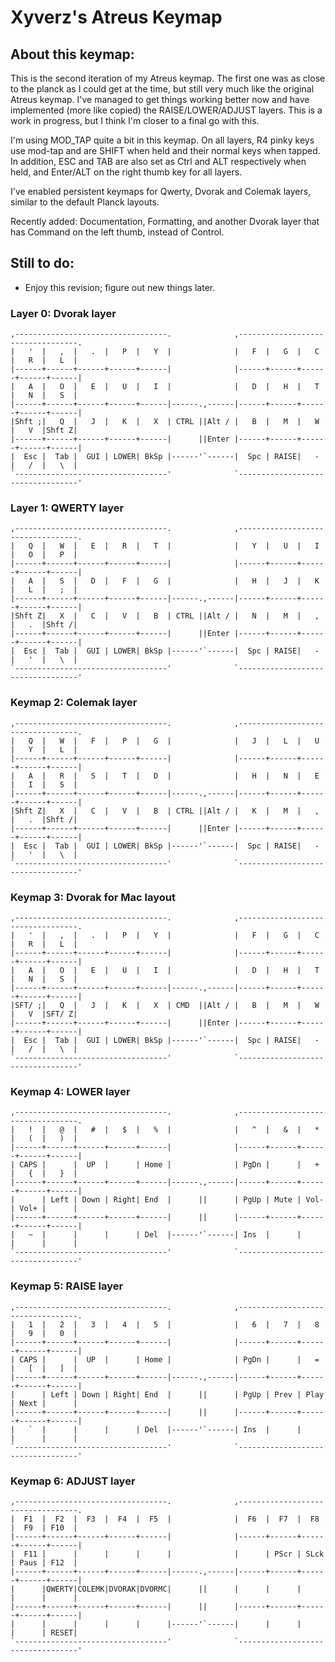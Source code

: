 # Xyverz's Atreus Keymap

## About this keymap:

This is the second iteration of my Atreus keymap. The first one was as close to the planck as I could get at the
time, but still very much like the original Atreus keymap. I've managed to get things working better now and have
implemented (more like copied) the RAISE/LOWER/ADJUST layers. This is a work in progress, but I think I'm closer
to a final go with this.

I'm using MOD_TAP quite a bit in this keymap. On all layers, R4 pinky keys use mod-tap and are SHIFT when held
and their normal keys when tapped. In addition, ESC and TAB are also set as Ctrl and ALT respectively when held,
and Enter/ALT on the right thumb key for all layers.

I've enabled persistent keymaps for Qwerty, Dvorak and Colemak layers, similar to the default Planck layouts.

Recently added: Documentation, Formatting, and another Dvorak layer that has Command on the left thumb, instead of
Control.

## Still to do:

 * Enjoy this revision; figure out new things later.

### Layer 0: Dvorak layer

	,----------------------------------.              ,----------------------------------.
	|   '  |   ,  |   .  |   P  |   Y  |              |   F  |   G  |   C  |   R  |   L  |
	|------+------+------+------+------|              |------+------+------+------+------|
	|   A  |   O  |   E  |   U  |   I  |              |   D  |   H  |   T  |   N  |   S  |
	|------+------+------+------+------|------.,------|------+------+------+------+------|
	|Shft ;|   Q  |   J  |   K  |   X  | CTRL ||Alt / |   B  |   M  |   W  |   V  |Shft Z|
	|------+------+------+------+------|      ||Enter |------+------+------+------+------|
	|  Esc |  Tab |  GUI | LOWER| BkSp |------'`------|  Spc | RAISE|   -  |   /  |   \  |
	`----------------------------------'              `----------------------------------'

### Layer 1: QWERTY layer

	,----------------------------------.              ,----------------------------------.
	|   Q  |   W  |   E  |   R  |   T  |              |   Y  |   U  |   I  |   O  |   P  |
	|------+------+------+------+------|              |------+------+------+------+------|
	|   A  |   S  |   D  |   F  |   G  |              |   H  |   J  |   K  |   L  |   ;  |
	|------+------+------+------+------|------.,------|------+------+------+------+------|
	|Shft Z|   X  |   C  |   V  |   B  | CTRL ||Alt / |   N  |   M  |   ,  |   .  |Shft /|
	|------+------+------+------+------|      ||Enter |------+------+------+------+------|
	|  Esc |  Tab |  GUI | LOWER| BkSp |------'`------|  Spc | RAISE|   -  |   '  |   \  |
	`----------------------------------'              `----------------------------------'
	 
### Keymap 2: Colemak layer

	,----------------------------------.              ,----------------------------------.
	|   Q  |   W  |   F  |   P  |   G  |              |   J  |   L  |   U  |   Y  |   L  |
	|------+------+------+------+------|              |------+------+------+------+------|
	|   A  |   R  |   S  |   T  |   D  |              |   H  |   N  |   E  |   I  |   S  |
	|------+------+------+------+------|------.,------|------+------+------+------+------|
	|Shft Z|   X  |   C  |   V  |   B  | CTRL ||Alt / |   K  |   M  |   ,  |   .  |Shft /|
	|------+------+------+------+------|      ||Enter |------+------+------+------+------|
	|  Esc |  Tab |  GUI | LOWER| BkSp |------'`------|  Spc | RAISE|   -  |   '  |   \  |
	`----------------------------------'              `----------------------------------'

### Keymap 3: Dvorak for Mac layout

	,----------------------------------.              ,----------------------------------.
	|   '  |   ,  |   .  |   P  |   Y  |              |   F  |   G  |   C  |   R  |   L  |
	|------+------+------+------+------|              |------+------+------+------+------|
	|   A  |   O  |   E  |   U  |   I  |              |   D  |   H  |   T  |   N  |   S  |
	|------+------+------+------+------|------.,------|------+------+------+------+------|
	|SFT/ ;|   Q  |   J  |   K  |   X  | CMD  ||Alt / |   B  |   M  |   W  |   V  |SFT/ Z|
	|------+------+------+------+------|      ||Enter |------+------+------+------+------|
	|  Esc |  Tab |  GUI | LOWER| BkSp |------'`------|  Spc | RAISE|   -  |   /  |   \  |
	`----------------------------------'              `----------------------------------'

### Keymap 4: LOWER layer

	,----------------------------------.              ,----------------------------------.
	|   !  |   @  |   #  |   $  |   %  |              |   ^  |   &  |   *  |   (  |   )  |
	|------+------+------+------+------|              |------+------+------+------+------|
	| CAPS |      |  UP  |      | Home |              | PgDn |      |   +  |   {  |   }  |
	|------+------+------+------+------|------.,------|------+------+------+------+------|
	|      | Left | Down | Right| End  |      ||      | PgUp | Mute | Vol- | Vol+ |      |
	|------+------+------+------+------|      ||      |------+------+------+------+------|
	|   ~  |      |      |      | Del  |------'`------| Ins  |      |      |      |      |
	`----------------------------------'              `----------------------------------'


### Keymap 5: RAISE layer

	,----------------------------------.              ,----------------------------------.
	|   1  |   2  |   3  |   4  |   5  |              |   6  |   7  |   8  |   9  |   0  |
	|------+------+------+------+------|              |------+------+------+------+------|
	| CAPS |      |  UP  |      | Home |              | PgDn |      |   =  |   [  |   ]  |
	|------+------+------+------+------|------.,------|------+------+------+------+------|
	|      | Left | Down | Right| End  |      ||      | PgUp | Prev | Play | Next |      |
	|------+------+------+------+------|      ||      |------+------+------+------+------|
	|   `  |      |      |      | Del  |------'`------| Ins  |      |      |      |      |
	`----------------------------------'              `----------------------------------'

### Keymap 6: ADJUST layer

	,----------------------------------.              ,----------------------------------.
	|  F1  |  F2  |  F3  |  F4  |  F5  |              |  F6  |  F7  |  F8  |  F9  | F10  |
	|------+------+------+------+------|              |------+------+------+------+------|
	|  F11 |      |      |      |      |              |      | PScr | SLck | Paus | F12  |
	|------+------+------+------+------|------.,------|------+------+------+------+------|
	|      |QWERTY|COLEMK|DVORAK|DVORMC|      ||      |      |      |      |      |      |
	|------+------+------+------+------|      ||      |------+------+------+------+------|
	|      |      |      |      |      |------'`------|      |      |      |      | RESET|
	`----------------------------------'              `----------------------------------'

